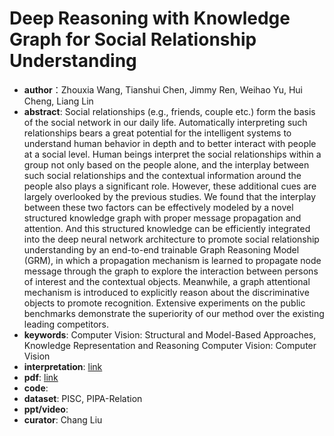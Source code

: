 # Deep Reasoning with Knowledge Graph for Social Relationship Understanding
* **author**：Zhouxia Wang, Tianshui Chen, Jimmy Ren, Weihao Yu, Hui Cheng, Liang Lin
* **abstract**: Social relationships (e.g., friends, couple etc.) form the basis of the social network in our daily life. Automatically interpreting such relationships bears a great potential for the intelligent systems to understand human behavior in depth and to better interact with people at a social level. Human beings interpret the social relationships within a group not only based on the people alone, and the interplay between such social relationships and the contextual information around the people also plays a significant role. However, these additional cues are largely overlooked by the previous studies. We found that the interplay between these two factors can be effectively modeled by a novel structured knowledge graph with proper message propagation and attention. And this structured knowledge can be efficiently integrated into the deep neural network architecture to promote social relationship understanding by an end-to-end trainable Graph Reasoning Model (GRM), in which a propagation mechanism is learned to propagate node message through the graph to explore the interaction between persons of interest and the contextual objects. Meanwhile, a graph attentional mechanism is introduced to explicitly reason about the discriminative objects to promote recognition. Extensive experiments on the public benchmarks demonstrate the superiority of our method over the existing leading competitors.
* **keywords**: Computer Vision: Structural and Model-Based Approaches, Knowledge Representation and Reasoning Computer Vision: Computer Vision
* **interpretation**: [link](https://blog.csdn.net/LeviAckerman/article/details/88291507)
* **pdf**:  [link](https://www.ijcai.org/Proceedings/2018/0142.pdf)
* **code**: 
* **dataset**:  PISC, PIPA-Relation
* **ppt/video**: 
* **curator**: Chang Liu
